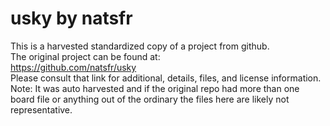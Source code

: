 
# usky by natsfr  
This is a harvested standardized copy of a project from github.  
The original project can be found at:  
https://github.com/natsfr/usky  
Please consult that link for additional, details, files, and license information.  
Note: It was auto harvested and if the original repo had more than one board file or anything out of the ordinary the files here are likely not representative.  
    